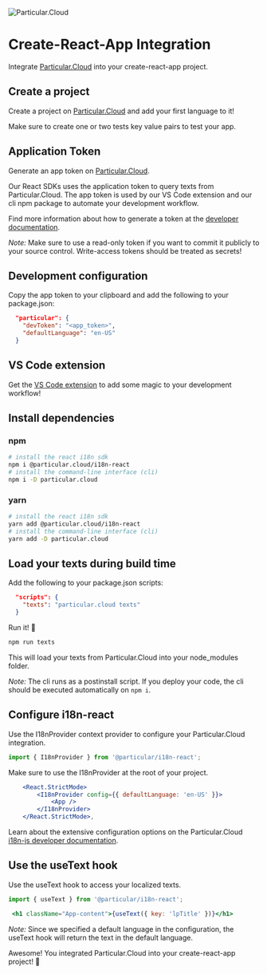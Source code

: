 ![Particular.Cloud](https://s3-us-west-1.amazonaws.com/particular.cloud/logo.png)

# Create-React-App Integration

Integrate [Particular.Cloud](https://particular.cloud/) into your create-react-app project.

## Create a project

Create a project on [Particular.Cloud](https://particular.cloud/) and add your first language to it!

Make sure to create one or two tests key value pairs to test your app.

## Application Token

Generate an app token on [Particular.Cloud](https://particular.cloud/). 

Our React SDKs uses the application token to query texts from Particular.Cloud.
The app token is used by our VS Code extension and our cli npm package to automate your development workflow.

Find more information about how to generate a token at the [developer documentation](https://particular.cloud/documentation/developers).

*Note:* Make sure to use a read-only token if you want to commit it publicly to your source control. Write-access tokens should be treated as secrets!

## Development configuration

Copy the app token to your clipboard and add the following to your package.json:

```json
  "particular": {
    "devToken": "<app_token>",
    "defaultLanguage": "en-US"
  }
```

## VS Code extension

Get the [VS Code extension](https://marketplace.visualstudio.com/items?itemName=particular-cloud.particular-cloud) to add some magic to your development workflow!

## Install dependencies

### npm

```bash
# install the react i18n sdk
npm i @particular.cloud/i18n-react
# install the command-line interface (cli)
npm i -D particular.cloud
```

### yarn

```bash
# install the react i18n sdk
yarn add @particular.cloud/i18n-react
# install the command-line interface (cli)
yarn add -D particular.cloud
```

## Load your texts during build time

Add the following to your package.json scripts:

```json
  "scripts": {
    "texts": "particular.cloud texts"
  }
```

Run it! 🚀

```bash
npm run texts
```

This will load your texts from Particular.Cloud into your node_modules folder.

*Note:* The cli runs as a postinstall script. If you deploy your code, the cli should be executed automatically on `npm i`.

## Configure i18n-react

Use the I18nProvider context provider to configure your Particular.Cloud integration.

```js
import { I18nProvider } from '@particular/i18n-react';
```

Make sure to use the I18nProvider at the root of your project.

```jsx
    <React.StrictMode>
        <I18nProvider config={{ defaultLanguage: 'en-US' }}>
            <App />
        </I18nProvider>
    </React.StrictMode>,
```

Learn about the extensive configuration options on the Particular.Cloud [i18n-js developer documentation](https://particular.cloud/documentation/developers/js/init).

## Use the useText hook

Use the useText hook to access your localized texts.

```js
import { useText } from '@particular/i18n-react';
```

```jsx
 <h1 className="App-content">{useText({ key: 'lpTitle' })}</h1>
```

*Note:* Since we specified a default language in the configuration, the useText hook will return the text in the default language.

Awesome! You integrated Particular.Cloud into your create-react-app project! 🎉